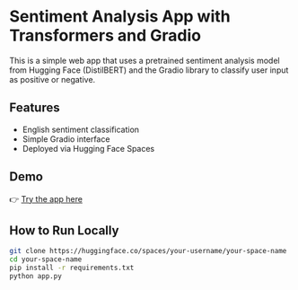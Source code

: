 # Sentiment Analysis App with Transformers and Gradio

This is a simple web app that uses a pretrained sentiment analysis model from Hugging Face (DistilBERT) and the Gradio library to classify user input as positive or negative.

## Features
- English sentiment classification
- Simple Gradio interface
- Deployed via Hugging Face Spaces

## Demo
👉 [Try the app here](https://your-username-your-space-name.hf.space)

## How to Run Locally

```bash
git clone https://huggingface.co/spaces/your-username/your-space-name
cd your-space-name
pip install -r requirements.txt
python app.py
